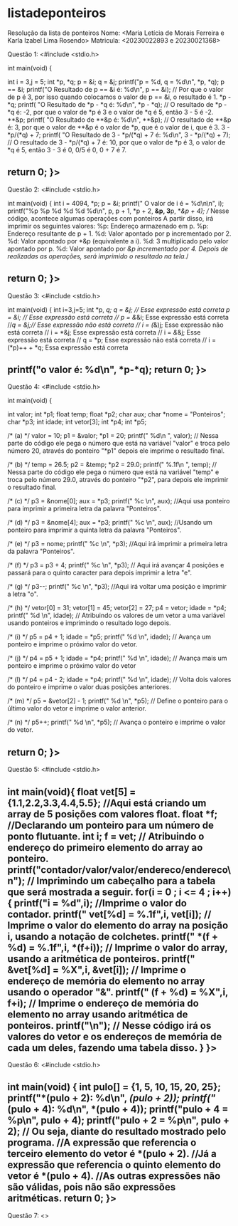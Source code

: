 # listadeponteiros
Resolução da lista de ponteiros
Nome: <Maria Letícia de Morais Ferreira e Karla Izabel Lima Rosendo>
Matricula: <20230022893 e 20230021368>

Questão 1:
<#include <stdio.h>

int main(void) {
  
  int i = 3,j = 5;
  int *p, *q;
  p = &i;
  q = &j;
  printf("p = %d, q = %d\n", *p, *q);
  p == &i;
  printf("O Resultado de p == &i é: %d\n", p == &i);
  // Por que o valor de p é 3, por isso quando colocamos o valor de p == &i, o resultado é 1.
  *p - *q;
  printf( "O Resultado de *p - *q é: %d\n", *p - *q);
  // O resultado de *p - *q é: -2, por que o valor de *p é 3 e o valor de *q é 5, então 3 - 5 é -2.
  **&p;
  printf( "O Resultado de **&p é: %d\n", **&p);
  // O resultado de **&p é: 3, por que o valor de **&p é o valor de *p, que é o valor de i, que é 3.
  3 - *p/(*q) + 7;
  printf( "O Resultado de 3 - *p/(*q) + 7 é: %d\n", 3 - *p/(*q) + 7);
  // O resultado de 3 - *p/(*q) + 7 é: 10, por que o valor de *p é 3, o valor de *q é 5, então 3 - 3 é 0, 0/5 é 0, 0 + 7 é 7.
  
  return 0;
}>
-------------------------------------------------------------------------------------------------------------------------------------------------
Questão 2: 
<#include <stdio.h>

int main(void) {
  int i = 4094, *p;
  p = &i;
  printf(" O valor de i é = %d\n\n", i);
  printf("%p %p %d %d %d %d\n", p, p + 1, *p + 2, **&p, 3**p, **&p + 4);
  /* Nesse código, acontece algumas operações com ponteiros A partir disso, irá imprimir os seguintes valores:
%p: Endereço armazenado em p.
%p: Endereço resultante de p + 1.
%d: Valor apontado por p incrementado por 2.
%d: Valor apontado por *&p (equivalente a i).
%d: 3 multiplicado pelo valor apontado por p.
%d: Valor apontado por *&p incrementado por 4.
Depois de realizadas as operações, será imprimido o resultado na tela.*/

  return 0;
}>
----------------------------------------------------------------------------------------------------------------------------------------------------
Questão 3:
<#include <stdio.h>

int main(void) {
  int i=3,j=5;
  int *p, *q;
  q = &j; // Esse expressão está correta
  p = &i; // Esse expressão está correta
  // p = &*&i; Esse expressão está correta
  //*q = &j;// Esse expressão não está correta
  // i = (*&)j; Esse expressão não está correta
  // i = *&j; Esse expressão está correta
  // i = *&*&j;  Esse expressão está correta
  // q = *p; Esse expressão não está correta
  // i = (*p)++ + *q;  Essa expressão está correta

  printf("o valor é: %d\n", *p-*q);
  return 0;
}>
-----------------------------------------------------------------------------------------------------------------------------------------------------
Questão 4:
<#include <stdio.h>

int main(void) {

  int valor; 
  int *p1;
  float temp;
  float *p2;
  char aux;
  char *nome = "Ponteiros";
  char *p3;
  int idade;
  int vetor[3];
  int *p4;
  int *p5;
  
  /* (a) */
  valor = 10;
  p1 = &valor;
  *p1 = 20;
  printf(" %d\n ", valor);
// Nessa parte do código ele pega o número que está na variável "valor" e troca pelo número 20, através do ponteiro "*p1" depois ele imprime o resultado final.

  /* (b) */
  temp = 26.5;
  p2 = &temp;
  *p2 = 29.0;
  printf(" %.1f\n ", temp);
// Nessa parte do código ele pega o número que está na variável "temp" e troca pelo número 29.0, através do ponteiro "*p2", para depois ele imprimir o resultado final.
  
  /* (c) */
  p3 = &nome[0];
  aux = *p3;
  printf(" %c \n", aux);
  //Aqui usa ponteiro para imprimir a primeira letra da palavra "Ponteiros".

  /* (d) */
  p3 = &nome[4];
  aux = *p3;
  printf(" %c \n", aux);
  //Usando um ponteiro para imprimir a quinta letra da palavra "Ponteiros".

  /* (e) */
  p3 = nome;
  printf(" %c \n", *p3);
  //Aqui irá imprimir a primeira letra da palavra "Ponteiros".

  /* (f) */
  p3 = p3 + 4;
  printf(" %c \n", *p3);
  // Aqui irá avançar 4 posições e passará para o quinto caracter para depois imprimir a letra "e".

  /* (g) */
  p3--;
  printf(" %c \n", *p3);
  //Aqui irá voltar uma posição e imprimir a letra "o".

  /* (h) */
  vetor[0] = 31;
  vetor[1] = 45;
  vetor[2] = 27;
  p4 = vetor;
  idade = *p4;
  printf(" %d \n", idade);
  // Atribuindo os valores de um vetor a uma variável usando ponteiros e imprimindo o resultado logo depois.

  /* (i) */
  p5 = p4 + 1;
  idade = *p5;
  printf(" %d \n", idade);
  // Avança um ponteiro e imprime o próximo valor do vetor.

  /* (j) */
  p4 = p5 + 1;
  idade = *p4;
  printf(" %d \n", idade);
  // Avança mais um ponteiro e imprime o próximo valor do vetor

  /* (l) */
  p4 = p4 - 2;
  idade = *p4;
  printf(" %d \n", idade);
  // Volta dois valores do ponteiro e imprime o valor duas posições anteriores.

  /* (m) */
  p5 = &vetor[2] - 1;
  printf(" %d \n", *p5);
  // Define o ponteiro para o último valor do vetor e imprime o valor anterior.

  /* (n) */
  p5++;
  printf(" %d \n", *p5);
  // Avança o ponteiro e imprime o valor do vetor.
  
  return 0;
}>
-------------------------------------------------------------------------------------------------------------------------
Questão 5:
<#include <stdio.h>

int main(void){
  float vet[5] = {1.1,2.2,3.3,4.4,5.5};
//Aqui está criando um array de 5 posições com valores float.
  float *f;
//Declarando um ponteiro para um número de ponto flutuante.
  int i;
  f = vet;
// Atribuindo o endereço do primeiro elemento do array ao ponteiro.
  printf("contador/valor/valor/endereco/endereco\n");
// Imprimindo um cabeçalho para a tabela que será mostrada a seguir.
  for(i = 0 ; i <= 4 ; i++){
  printf("i = %d",i);
//Imprime o valor do contador.
  printf(" vet[%d] = %.1f",i, vet[i]);
// Imprime o valor do elemento do array na posição i, usando a notação de colchetes.
  printf(" *(f + %d) = %.1f",i, *(f+i));
// Imprime o valor do array, usando a aritmética de ponteiros.
  printf(" &vet[%d] = %X",i, &vet[i]);
// Imprime o endereço de memória do elemento no array usando o operador "&".
  printf(" (f + %d) = %X",i, f+i);
// Imprime o endereço de memória do elemento no array usando aritmética de ponteiros.
  printf("\n");
// Nesse código irá os valores do vetor e os endereços de memória de cada um deles, fazendo uma tabela disso.
  }
}>
---------------------------------------------------------------------------------------------------------------------------
Questão 6:
<#include <stdio.h>

int main(void) {
  int pulo[] = {1, 5, 10, 15, 20, 25};
  printf("*(pulo + 2): %d\n", *(pulo + 2));
  printf("*(pulo + 4): %d\n", *(pulo + 4));
  printf("pulo + 4 = %p\n", pulo + 4);
  printf("pulo + 2 = %p\n", pulo + 2);
// Ou seja, diante do resultado mostrado pelo programa. 
//A expressão que referencia o terceiro elemento do vetor é *(pulo + 2). 
//Já a expressão que referencia o quinto elemento do vetor é *(pulo + 4). 
//As outras expressões não são válidas, pois não são expressões aritméticas.
  return 0;
}>
-----------------------------------------------------------------------------------------------------------------------------
Questão 7:
<>
